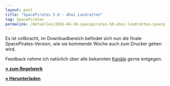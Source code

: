 ```yaml
---
layout: post
title: "SpacePirates 5.0 - Ahoi Landratten"
tag: SpacePirates
permalink: /Aktuelles/2016-04-30-spacepirates-50-ahoi-landratten-spacepirates
---
```


Es ist vollbracht, im Downloadbereich befindet sich nun die finale SpacePirates-Version, wie sie kommende Woche auch zum Drucker gehen wird.

Feedback nehme ich natürlich über alle bekannten [Kanäle](https://spacepirates.jcgames.de/Kontakt) gerne entgegen.

**[&raquo; zum Regelwerk](https://spacepirates.jcgames.de/Spielregeln/)**

**[&raquo; Herunterladen](https://spacepirates.jcgames.de/Publikationen/)**

